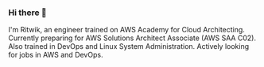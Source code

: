 ### Hi there 👋
I'm Ritwik, an engineer trained on AWS Academy for Cloud Architecting. Currently preparing for AWS Solutions Architect Associate (AWS SAA C02). Also trained in DevOps and Linux System Administration. Actively looking for jobs in AWS and DevOps.

<!--
**ritw237/ritw237** is a ✨ _special_ ✨ repository because its `README.md` (this file) appears on your GitHub profile.

Here are some ideas to get you started:

- 🔭 I’m currently working on ...
- 🌱 I’m currently learning ...
- 👯 I’m looking to collaborate on ...
- 🤔 I’m looking for help with ...
- 💬 Ask me about ...
- 📫 How to reach me: ...
- 😄 Pronouns: ...
- ⚡ Fun fact: ...
-->
